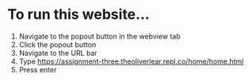 # To run this website...
1. Navigate to the popout button in the webview tab
2. Click the popout button
3. Navigate to the URL bar
4. Type https://assignment-three.theoliverlear.repl.co/home/home.html
5. Press enter